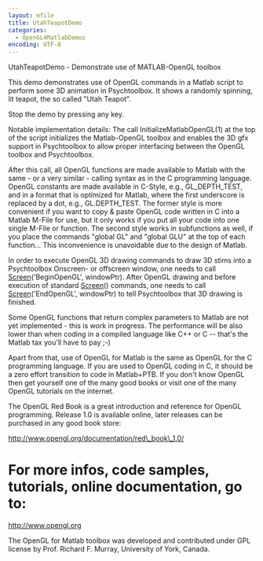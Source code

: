 ```yaml
---
layout: mfile
title: UtahTeapotDemo
categories:
  - OpenGL4MatlabDemos
encoding: UTF-8
---
```


UtahTeapotDemo - Demonstrate use of MATLAB-OpenGL toolbox

This demo demonstrates use of OpenGL commands in a Matlab script to
perform some 3D animation in Psychtoolbox.
It shows a randomly spinning, lit teapot, the so called "Utah Teapot".

Stop the demo by pressing any key.

Notable implementation details:
The call InitializeMatlabOpenGL(1) at the top of the script initializes the
Matlab-OpenGL toolbox and enables the 3D gfx support in Psychtoolbox to
allow proper interfacing between the OpenGL toolbox and Psychtoolbox.

After this call, all OpenGL functions are made available to Matlab with
the same - or a very similar - calling syntax as in the C programming
language. OpenGL constants are made available in C-Style, e.g.,
GL\_DEPTH\_TEST, and in a format that is optimized for Matlab, where the
first underscore is replaced by a dot, e.g., GL.DEPTH\_TEST. The former
style is more convenient if you want to copy & paste OpenGL code written
in C into a Matlab M-File for use, but it only works if you put all your
code into one single M-File or function. The second style works in
subfunctions as well, if you place the commands "global GL" and "global
GLU" at the top of each function... This inconvenience is unavoidable due
to the design of Matlab.

In order to execute OpenGL 3D drawing commands to draw 3D stims into a
Psychtoolbox Onscreen- or offscreen window, one needs to call
[Screen](/docs/Screen)('BeginOpenGL', windowPtr). After OpenGL drawing and before
execution of standard [Screen](/docs/Screen)() commands, one needs to call
[Screen](/docs/Screen)('EndOpenGL', windowPtr) to tell Psychtoolbox that 3D drawing is
finished.

Some OpenGL functions that return complex parameters to Matlab are not
yet implemented - this is work in progress. The performance will be also
lower than when coding in a compiled language like C++ or C -- that's the
Matlab tax you'll have to pay ;-)

Apart from that, use of OpenGL for Matlab is the same as OpenGL for the C
programming language. If you are used to OpenGL coding in C, it should be
a zero effort transition to code in Matlab+PTB. If you don't know OpenGL
then get yourself one of the many good books or visit one of the many
OpenGL tutorials on the internet.

The OpenGL Red Book is a great introduction and reference for OpenGL
programming. Release 1.0 is available online, later releases can be
purchased in any good book store:

http://www.opengl.org/documentation/red\_book\_1.0/

# For more infos, code samples, tutorials, online documentation, go to:

http://www.opengl.org

The OpenGL for Matlab toolbox was developed and contributed under
GPL license by Prof. Richard F. Murray, University of York, Canada.